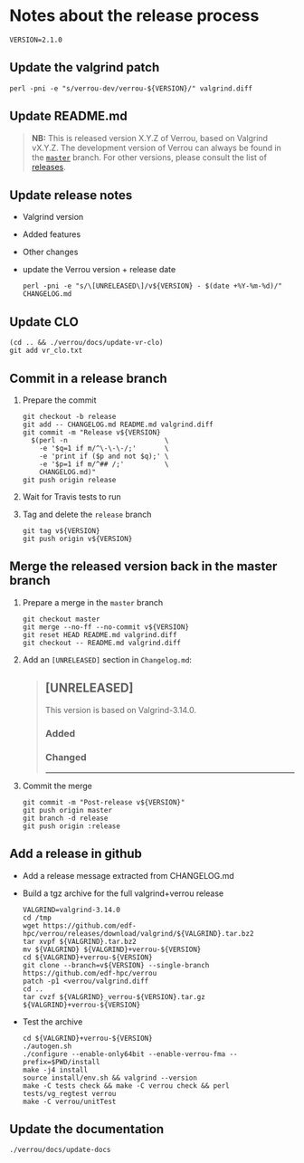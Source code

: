 # Notes about the release process

```
VERSION=2.1.0
```

## Update the valgrind patch

```
perl -pni -e "s/verrou-dev/verrou-${VERSION}/" valgrind.diff
```

## Update README.md

> **NB:** This is released version X.Y.Z of Verrou, based on Valgrind
> vX.Y.Z. The development version of Verrou can always be found in
> the [`master`](https://github.com/edf-hpc/verrou/) branch. For other versions,
> please consult the list
> of [releases](https://github.com/edf-hpc/verrou/releases).


## Update release notes

- Valgrind version
- Added features
- Other changes

- update the Verrou version + release date

    ```
    perl -pni -e "s/\[UNRELEASED\]/v${VERSION} - $(date +%Y-%m-%d)/" CHANGELOG.md
    ```

## Update CLO

```
(cd .. && ./verrou/docs/update-vr-clo)
git add vr_clo.txt
```

## Commit in a release branch

1. Prepare the commit

    ```
    git checkout -b release
    git add -- CHANGELOG.md README.md valgrind.diff
    git commit -m "Release v${VERSION}
      $(perl -n                        \
        -e '$q=1 if m/^\-\-\-/;'       \
        -e 'print if ($p and not $q);' \
        -e '$p=1 if m/^## /;'          \
        CHANGELOG.md)"
    git push origin release
    ```

2. Wait for Travis tests to run

3. Tag and delete the `release` branch

    ```
    git tag v${VERSION}
    git push origin v${VERSION}
    ```


## Merge the released version back in the master branch


1. Prepare a merge in the `master` branch

    ```
    git checkout master
    git merge --no-ff --no-commit v${VERSION}
    git reset HEAD README.md valgrind.diff
    git checkout -- README.md valgrind.diff
    ```

2. Add an `[UNRELEASED]` section in `Changelog.md`:

    > ## [UNRELEASED]
    > 
    > This version is based on Valgrind-3.14.0.
    > 
    > ### Added
    > 
    > 
    > ### Changed
    > 
    > 
    > ---
    > 

3. Commit the merge

    ```
    git commit -m "Post-release v${VERSION}"
    git push origin master
    git branch -d release
    git push origin :release
    ```

## Add a release in github


- Add a release message extracted from CHANGELOG.md

- Build a tgz archive for the full valgrind+verrou release
    
    ```
    VALGRIND=valgrind-3.14.0
    cd /tmp
    wget https://github.com/edf-hpc/verrou/releases/download/valgrind/${VALGRIND}.tar.bz2
    tar xvpf ${VALGRIND}.tar.bz2
    mv ${VALGRIND} ${VALGRIND}+verrou-${VERSION}
    cd ${VALGRIND}+verrou-${VERSION}
    git clone --branch=v${VERSION} --single-branch https://github.com/edf-hpc/verrou
    patch -p1 <verrou/valgrind.diff
    cd ..
    tar cvzf ${VALGRIND}_verrou-${VERSION}.tar.gz ${VALGRIND}+verrou-${VERSION}
    ```

- Test the archive

    ```
    cd ${VALGRIND}+verrou-${VERSION}
    ./autogen.sh
    ./configure --enable-only64bit --enable-verrou-fma --prefix=$PWD/install
    make -j4 install
    source install/env.sh && valgrind --version
    make -C tests check && make -C verrou check && perl tests/vg_regtest verrou
    make -C verrou/unitTest
    ```

## Update the documentation

```
./verrou/docs/update-docs
```
